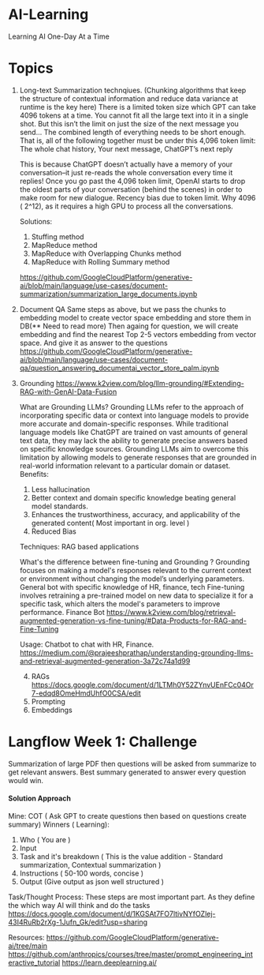 # AI-Learning
Learning AI One-Day At a Time


# Topics 

1. Long-text Summarization technqiues.
   (Chunking algorithms that keep the structure of contextual information and reduce data variance at runtime is the key here)
   There is a limited token size which GPT can take 4096 tokens at a time. You cannot fit all the large text into it in a single shot. But      this isn’t the limit on just the size of the next message you send… The combined length of everything needs to be short enough. That is,     all of the following together must be under this 4,096 token limit: The whole chat history, Your next message, ChatGPT’s next reply

   This is because ChatGPT doesn’t actually have a memory of your conversation–it just re-reads the whole conversation every time it replies!
   Once you go past the 4,096 token limit, OpenAI starts to drop the oldest parts of your conversation (behind the scenes) in order to make     room for new dialogue. Recency bias due to token limit. Why 4096 ( 2^12), as it requires a high GPU to process all the conversations.

   Solutions:
   1. Stuffing method
   2. MapReduce method
   3. MapReduce with Overlapping Chunks method
   4. MapReduce with Rolling Summary method
      
   https://github.com/GoogleCloudPlatform/generative-ai/blob/main/language/use-cases/document-summarization/summarization_large_documents.ipynb

2. Document QA
   Same steps as above, but we pass the chunks to embedding model to create vector space embedding and store them in DB(** Need to read more)
   Then againg for question, we will create embedding and find the nearest Top 2-5 vectors embedding from vector space. And give it as          answer to the questions
   https://github.com/GoogleCloudPlatform/generative-ai/blob/main/language/use-cases/document-qa/question_answering_documentai_vector_store_palm.ipynb

3. Grounding
   https://www.k2view.com/blog/llm-grounding/#Extending-RAG-with-GenAI-Data-Fusion
   
   What are Grounding LLMs? Grounding LLMs refer to the approach of incorporating specific data or context into language models to provide      more accurate and domain-specific responses. While traditional language models like ChatGPT are trained on vast amounts of general text      data, they may lack the ability to generate precise answers based on specific knowledge sources. Grounding LLMs aim to overcome this         limitation by allowing models to generate responses that are grounded in real-world information relevant to a particular domain or           dataset.
   Benefits:
   1. Less hallucination 
   2. Better context and domain specific knowledge beating general model standards. 
   3. Enhances the trustworthiness, accuracy, and applicability of the generated content( Most important in org. level )
   4. Reduced Bias

   Techniques: RAG based applications

   What's the difference between fine-tuning and Grounding ?
   Grounding focuses on making a model's responses relevant to the current context or environment without changing the model’s underlying parameters. General bot with specific knowledge of HR, finance, tech
   Fine-tuning involves retraining a pre-trained model on new data to specialize it for a specific task, which alters the model's parameters to improve performance.  Finance Bot
   https://www.k2view.com/blog/retrieval-augmented-generation-vs-fine-tuning/#Data-Products-for-RAG-and-Fine-Tuning

   Usage: Chatbot to chat with HR, Finance. 
https://medium.com/@prajeeshprathap/understanding-grounding-llms-and-retrieval-augmented-generation-3a72c74a1d99

   4. RAGs
     https://docs.google.com/document/d/1LTMh0Y52ZYnvUEnFCc04Or7-edqd8OmeHmdUhfO0CSA/edit
   6. Prompting
   7. Embeddings 

# Langflow Week 1: Challenge
Summarization of large PDF then questions will be asked from summarize to get relevant answers. Best summary generated to answer every question would win. 

#### Solution Approach 
Mine: COT ( Ask GPT to create questions then based on questions create summary)
Winners ( Learning):
1. Who ( You are )
2. Input 
3. Task and it's breakdown ( This is the value addition - Standard summarization, Contextual summarization )
4. Instructions ( 50-100 words, concise )
5. Output (Give output as json well structured )

Task/Thought Process: These steps are most important part. As they define the which way AI will think and do the tasks
https://docs.google.com/document/d/1KGSAt7FO7ltivNYfOZlej-43I4RuRb2rXg-1Jufn_Gk/edit?usp=sharing


Resources:
https://github.com/GoogleCloudPlatform/generative-ai/tree/main
https://github.com/anthropics/courses/tree/master/prompt_engineering_interactive_tutorial
https://learn.deeplearning.ai/

